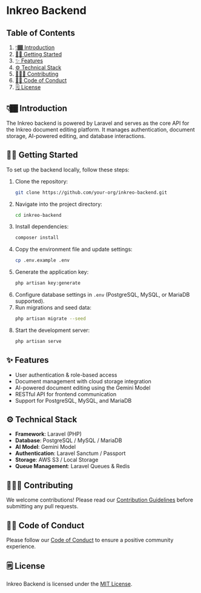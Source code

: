 # Inkreo Backend

## Table of Contents

1. [👇🏾 Introduction](#-introduction)
2. [✍🏾 Getting Started](#-getting-started)
3. [✨ Features](#-features)
4. [⚙️ Technical Stack](#-technical-stack)
5. [🧑🏾‍💻 Contributing](#-contributing)
6. [🤝🏾 Code of Conduct](#-code-of-conduct)
7. [🗒️ License](#-license)

## 👇🏾 Introduction

The Inkreo backend is powered by Laravel and serves as the core API for the Inkreo document editing platform. It manages authentication, document storage, AI-powered editing, and database interactions.

## ✍🏾 Getting Started

To set up the backend locally, follow these steps:

1. Clone the repository:
   ```sh
   git clone https://github.com/your-org/inkreo-backend.git
   ```
2. Navigate into the project directory:
   ```sh
   cd inkreo-backend
   ```
3. Install dependencies:
   ```sh
   composer install
   ```
4. Copy the environment file and update settings:
   ```sh
   cp .env.example .env
   ```
5. Generate the application key:
   ```sh
   php artisan key:generate
   ```
6. Configure database settings in `.env` (PostgreSQL, MySQL, or MariaDB supported).
7. Run migrations and seed data:
   ```sh
   php artisan migrate --seed
   ```
8. Start the development server:
   ```sh
   php artisan serve
   ```

## ✨ Features

- User authentication & role-based access
- Document management with cloud storage integration
- AI-powered document editing using the Gemini Model
- RESTful API for frontend communication
- Support for PostgreSQL, MySQL, and MariaDB

## ⚙️ Technical Stack

- **Framework**: Laravel (PHP)
- **Database**: PostgreSQL / MySQL / MariaDB
- **AI Model**: Gemini Model
- **Authentication**: Laravel Sanctum / Passport
- **Storage**: AWS S3 / Local Storage
- **Queue Management**: Laravel Queues & Redis

## 🧑🏾‍💻 Contributing

We welcome contributions! Please read our [Contribution Guidelines](./CONTRIBUTING.md) before submitting any pull requests.

## 🤝🏾 Code of Conduct

Please follow our [Code of Conduct](./CODE_OF_CONDUCT.md) to ensure a positive community experience.

## 🗒️ License

Inkreo Backend is licensed under the [MIT License](./LICENSE).

